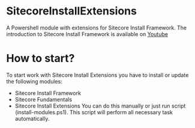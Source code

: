 # SitecoreInstallExtensions
A Powershell module with extensions for Sitecore Install Framework. The introduction to Sitecore Install Framework is available on [Youtube](https://youtu.be/syslVshavOw)

# How to start?
To start work with Sitecore Install Extensions you have to install or update the following modules:
* Sitecore Install Framework
* Sitecore Fundamentals
* Sitecore Install Extensions
You can do this manually or just run script (install-modules.ps1). This script will perform all necessary task automatically.
